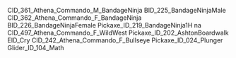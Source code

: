CID_361_Athena_Commando_M_BandageNinja
BID_225_BandageNinjaMale
CID_362_Athena_Commando_F_BandageNinja
BID_226_BandageNinjaFemale
Pickaxe_ID_219_BandageNinja1H
na
CID_497_Athena_Commando_F_WildWest
Pickaxe_ID_202_AshtonBoardwalk
EID_Cry
CID_242_Athena_Commando_F_Bullseye
Pickaxe_ID_024_Plunger
Glider_ID_104_Math
